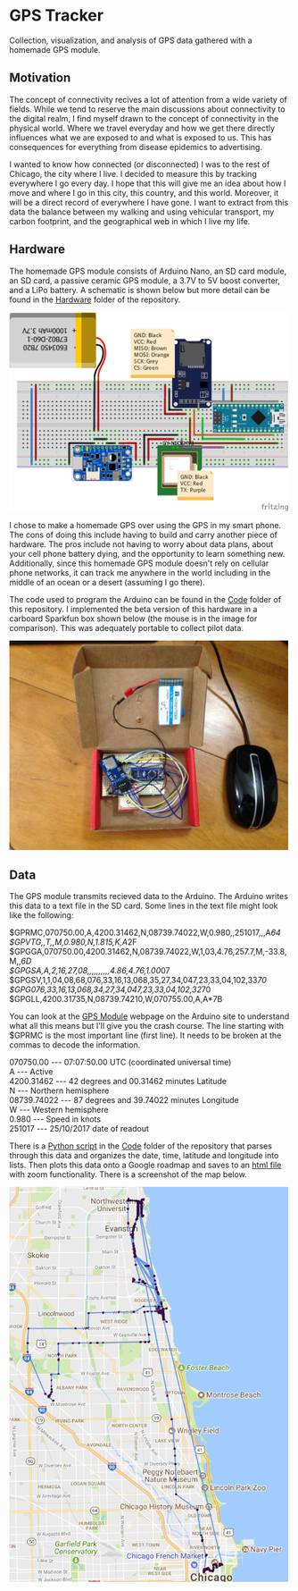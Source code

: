 # GPS Tracker
Collection, visualization, and analysis of GPS data gathered with a homemade GPS module.

## Motivation
The concept of connectivity recives a lot of attention from a wide variety of fields. While we tend to reserve the main discussions about connectivity to the digital realm, I find myself drawn to the concept of connectivity in the physical world. Where we travel everyday and how we get there directly influences what we are exposed to and what is exposed to us. This has consequences for everything from disease epidemics to advertising.  

I wanted to know how connected (or disconnected) I was to the rest of Chicago, the city where I live. I decided to measure this by tracking everywhere I go every day. I hope that this will give me an idea about how I move and where I go in this city, this country, and this world. Moreover, it will be a direct record of everywhere I have gone. I want to extract from this data the balance between my walking and using vehicular transport, my carbon footprint, and the geographical web in which I live my life. 

## Hardware
The homemade GPS module consists of Arduino Nano, an SD card module, an SD card, a passive ceramic GPS module, a 3.7V to 5V boost converter, and a LiPo battery. A schematic is shown below but more detail can be found in the [Hardware](https://github.com/MiningMyBusiness/GPSTracker/raw/master/Hardware) folder of the repository.

<img src="https://github.com/MiningMyBusiness/GPSTracker/raw/master/Hardware/GPSSchematic_bb.png" width="500">

I chose to make a homemade GPS over using the GPS in my smart phone. The cons of doing this include having to build and carry another piece of hardware. The pros include not having to worry about data plans, about your cell phone battery dying, and the opportunity to learn something new. Additionally, since this homemade GPS module doesn't rely on cellular phone networks, it can track me anywhere in the world including in the middle of an ocean or a desert (assuming I go there). 

The code used to program the Arduino can be found in the [Code](https://github.com/MiningMyBusiness/GPSTracker/raw/master/Code) folder of this repository. I implemented the beta version of this hardware in a carboard Sparkfun box shown below (the mouse is in the image for comparison). This was adequately portable to collect pilot data. 

<img src="https://github.com/MiningMyBusiness/GPSTracker/raw/master/Hardware/boxOpen.JPG" width="500">

## Data
The GPS module transmits recieved data to the Arduino. The Arduino writes this data to a text file in the SD card. Some lines in the text file might look like the following:

$GPRMC,070750.00,A,4200.31462,N,08739.74022,W,0.980,,251017,,,A*64 <br />
$GPVTG,,T,,M,0.980,N,1.815,K,A*2F <br />
$GPGGA,070750.00,4200.31462,N,08739.74022,W,1,03,4.76,257.7,M,-33.8,M,,*6D <br />
$GPGSA,A,2,16,27,08,,,,,,,,,,4.86,4.76,1.00*07 <br />
$GPGSV,1,1,04,08,68,076,33,16,13,068,35,27,34,047,23,33,04,102,33*70 <br />
$GPG076,33,16,13,068,34,27,34,047,23,33,04,102,32*70 <br />
$GPGLL,4200.31735,N,08739.74210,W,070755.00,A,A*7B <br />

You can look at the [GPS Module](https://playground.arduino.cc/Tutorials/GPS) webpage on the Arduino site to understand what all this means but I'll give you the crash course. The line starting with $GPRMC is the most important line (first line). It needs to be broken at the commas to decode the information. 

070750.00 --- 07:07:50.00 UTC (coordinated universal time) <br />
A --- Active <br />
4200.31462 --- 42 degrees and 00.31462 minutes Latitude <br />
N --- Northern hemisphere <br />
08739.74022 --- 87 degrees and 39.74022 minutes Longitude <br />
W --- Western hemisphere <br />
0.980 --- Speed in knots <br />
251017 --- 25/10/2017 date of readout <br />

There is a [Python script](https://github.com/MiningMyBusiness/GPSTracker/raw/master/Code/gpsDataExtractor.py) in the [Code](https://github.com/MiningMyBusiness/GPSTracker/raw/master/Code) folder of the repository that parses through this data and organizes the date, time, latitude and longitude into lists. Then plots this data onto a Google roadmap and saves to an [html file](http://rawgit.com/https://github.com/MiningMyBusiness/GPSTracker/raw/master/Results/mymap.html) with zoom functionality. There is a screenshot of the map below. 

<img src="https://github.com/MiningMyBusiness/GPSTracker/raw/master/Results/mapImg.png" width="500">

